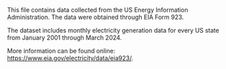 This file contains data collected from the US Energy Information Administration. The data were obtained through EIA Form 923. 

The dataset includes monthly electricity generation data for every US state from January 2001 through March 2024.

More information can be found online: https://www.eia.gov/electricity/data/eia923/.
